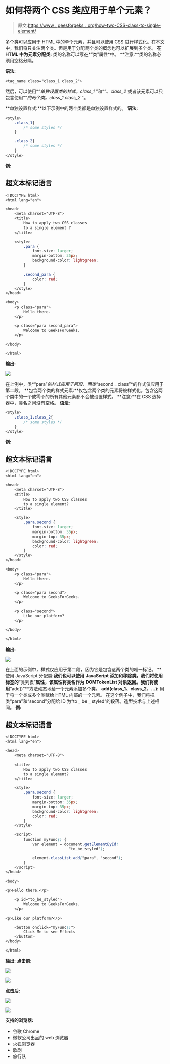 # 如何将两个 CSS 类应用于单个元素？

> 原文:[https://www . geesforgeks . org/how-two-CSS-class-to-single-element/](https://www.geeksforgeeks.org/how-to-apply-two-css-classes-to-a-single-element/)

多个类可以应用于 HTML 中的单个元素，并且可以使用 CSS 进行样式化。在本文中，我们将只关注两个类。但是用于分配两个类的概念也可以扩展到多个类。
**在 HTML 中为元素分配类:**
类的名称可以写在*“类”属性*中。
**注意:**类的名称必须用空格分隔。

**语法:**

```css
<tag_name class="class_1 class_2">
```

然后，可以使用“*”单独设置类的样式。class_1* ”和“*”。class_2* 或者该元素可以只包含使用“*”的两个类。class_1.class_2* ”。

**单独设置样式:**以下示例中的两个类都是单独设置样式的。
**语法:**

```css
<style>
    .class_1{
        /* some styles */
    }

    .class_2{
        /* some styles */
    }
</style>
```

**例:**

## 超文本标记语言

```css
<!DOCTYPE html>
<html lang="en">

<head>
    <meta charset="UTF-8">
    <title>
        How to apply two CSS classes
        to a single element ?   
    </title>

    <style>
        .para {
            font-size: larger;
            margin-bottom: 35px;
            background-color: lightgreen;
        }

        .second_para {
            color: red;
        }
    </style>
</head>

<body>
    <p class="para">
        Hello there.
    </p>

    <p class="para second_para">
        Welcome to GeeksForGeeks.
    </p>

</body>

</html>
```

**输出:**

![](img/a8cfa2a1d28572419dafbc9762f67674.png)

在上例中，类*“para”*的样式应用于两段，而类*“second _ class”*的样式仅应用于第二段。
**包含两个类的样式元素:**仅包含两个类的元素将被样式化。包含这两个类中的一个或零个的所有其他元素都不会被设置样式。
**注意:**在 CSS 选择器中，类名之间没有空格。
**语法:**

```css
<style>
    .class_1.class_2{
        /* some styles */
    }
</style>
```

**例:**

## 超文本标记语言

```css
<!DOCTYPE html>
<html lang="en">

<head>
    <meta charset="UTF-8">
    <title>
        How to apply two CSS classes
        to a single element?
    </title>

    <style>
        .para.second {
            font-size: larger;
            margin-bottom: 35px;
            margin-top: 35px;
            background-color: lightgreen;
            color: red;
        }
    </style>
</head>

<body>
    <p class="para">
        Hello there.
    </p>

    <p class="para second">
        Welcome to GeeksForGeeks.
    </p>

    <p class="second">
        Like our platform?
    </p>

</body>

</html>
```

**输出:**

![](img/e63f9c65bd35ed9204b3f99d668f5a15.png)

在上面的示例中，样式仅应用于第二段，因为它是包含这两个类的唯一标记。
**使用 JavaScript 分配类:**我们也可以使用 JavaScript 添加和移除类。我们将使用标签的**“类列表”**属性，该属性将类名作为 DOMTokenList 对象返回。我们将使用**“add()”**方法动态地给一个元素添加多个类。
**add(class_1、class_2、…):** 用于将一个类或多个类赋给 HTML 内部的一个元素。
在这个例子中，我们将把类“para”和“second”分配给 ID 为“to _ be _ styled”的段落。造型技术与上述相同。
**例:**

## 超文本标记语言

```css
<!DOCTYPE html>
<html lang="en">

<head>
    <meta charset="UTF-8">

    <title>
        How to apply two CSS classes
        to a single element?
    </title>

    <style>
        .para.second {
            font-size: larger;
            margin-bottom: 35px;
            margin-top: 35px;
            background-color: lightgreen;
            color: red;
        }
    </style>

    <script>
        function myFunc() {
            var element = document.getElementById(
                            "to_be_styled");

            element.classList.add("para", "second");
        }
    </script>
</head>

<body>

<p>Hello there.</p>

    <p id="to_be_styled">
        Welcome to GeeksForGeeks.
    </p>

<p>Like our platform?</p>

    <button onclick="myFunc()">
        Click Me to see Effects
    </button>
</body>

</html>
```

**输出:**
**点击前:**

![](img/d91162f0d0b2dc3f2b62accbce3e57fd.png)

![](img/c28e5508bfb06271937f67755fff3f29.png)

**点击后:**

![](img/4c87f0b442c39be3279fc1613a8eed54.png)

![](img/6a14223573997ed9411a71b92073a3ba.png)

**支持的浏览器:**

*   谷歌 Chrome
*   微软公司出品的 web 浏览器
*   火狐浏览器
*   歌剧
*   旅行队